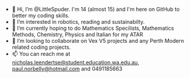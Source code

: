 - 👋 Hi, I’m @LittleSpuder. I'm 14 (almost 15) and I'm here on GitHub to better my coding skills.
- 👀 I’m interested in robotics, reading and sustainabilty.
- 🌱 I’m currently hoping to do Mathematics Specilists, Mathematics Methods, Chemistry, Physics and Italian for my ATAR
- 💞️ I’m looking to collaborate on Vex V5 projects and any Perth Modern related coding projects.
- 📫 You can reach me at nicholas.leendertse@student.education.wa.edu.au, paul.norbelly@hotmail.com and 0491185663
  
<!---
LittleSpuder/LittleSpuder is a ✨ special ✨ repository because its `README.md` (this file) appears on your GitHub profile.
You can click the Preview link to take a look at your changes.
--->
